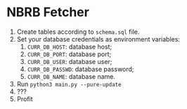 # NBRB Fetcher

1. Create tables according to `schema.sql` file.
2. Set your database credentials as environment variables:
   1. `CURR_DB_HOST`: database host;
   2. `CURR_DB_PORT`: database port;
   3. `CURR_DB_USER`: database user;
   4. `CURR_DB_PASSWD`: database password;
   5. `CURR_DB_NAME`: database name.
3. Run `python3 main.py --pure-update`
4. ???
5. Profit

